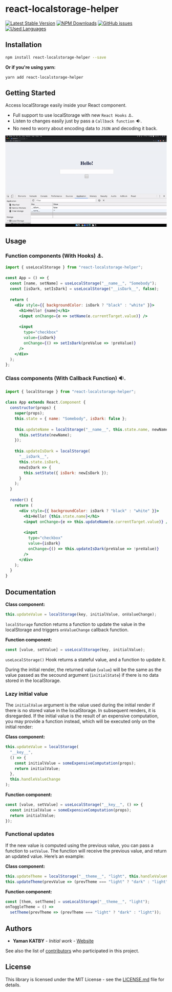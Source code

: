 # react-localstorage-helper

[![Latest Stable Version](https://img.shields.io/npm/v/react-localstorage-helper.svg)](https://www.npmjs.com/package/react-localstorage-helper)
[![NPM Downloads](https://img.shields.io/npm/dm/react-localstorage-helper.svg)](https://www.npmjs.com/package/react-localstorage-helper)
[![GitHub issues](https://img.shields.io/github/issues-raw/yamankatby/react-localstorage-helper.svg)](https://github.com/yamankatby/react-localstorage-helper/issues)
[![Used Languages](https://img.shields.io/github/languages/top/yamankatby/react-localstorage-helper.svg)](https://github.com/yamankatby/react-localstorage-helper/issues)

## Installation


```bash
npm install react-localstorage-helper --save
```
**Or if you're using yarn:**

```
yarn add react-localstorage-helper
```

## Getting Started

Access localStorage easily inside your React component.
- Full support to use localStorage with new `React Hooks` ⚓.
- Listen to changes easily just by pass a `Callback function` 🔉.
- No need to worry about encoding data to `JSON` and decoding it back.

![react-localstorage-helper Overview](https://raw.githubusercontent.com/yamankatby/react-localstorage-helper/master/overview.gif)

## Usage

### Function components (With Hooks) ⚓.

```jsx harmony
import { useLocalStorage } from "react-localstorage-helper";

const App = () => {
  const [name, setName] = useLocalStorage("__name__", "Somebody");
  const [isDark, setIsDark] = useLocalStorage("__isDark__", false);

  return (
    <div style={{ backgroundColor: isDark ? "black" : "white" }}>
      <h1>Hello! {name}</h1>
      <input onChange={e => setName(e.currentTarget.value)} />

      <input
        type="checkbox"
        value={isDark}
        onChange={() => setIsDark(preValue => !preValue)}
      />
    </div>
  );
};
```

### Class components (With Callback Function) 🔉.

```jsx harmony
import { localStorage } from "react-localstorage-helper";

class App extends React.Component {
  constructor(props) {
    super(props);
    this.state = { name: "Somebody", isDark: false };

    this.updateName = localStorage("__name__", this.state.name, newName => {
      this.setState(newName);
    });

    this.updateIsDark = localStorage(
      "__isDark__",
      this.state.isDark,
      newIsDark => {
        this.setState({ isDark: newIsDark });
      }
    );
  }

  render() {
    return (
      <div style={{ backgroundColor: isDark ? "black" : "white" }}>
        <h1>Hello! {this.state.name}</h1>
        <input onChange={e => this.updateName(e.currentTarget.value)} />

        <input
          type="checkbox"
          value={isDark}
          onChange={() => this.updateIsDark(preValue => !preValue)}
        />
      </div>
    );
  }
}
```

## Documentation

**Class component:**

```js
this.updateValue = localStorage(key, initialValue, onValueChange);
```

`localStorage` function returns a function to update the value in the localStorage and triggers `onValueChange` callback function.

**Function component:**

```js
const [value, setValue] = useLocalStorage(key, initialValue);
```

`useLocalStorage()` Hook returns a stateful value, and a function to update it.

During the initial render, the returned value (`value`) will be the same as the value passed as the secound argument (`initialState`) if there is no data stored in the localStorage.

### Lazy initial value

The `initialValue` argument is the value used during the initial render if there is no stored value in the localStorage. In subsequent renders, it is disregarded. If the initial value is the result of an expensive computation, you may provide a function instead, which will be executed only on the initial render:

**Class component:**

```js
this.updateValue = localStorage(
  "__key__",
  () => {
    const initialValue = someExpensiveComputation(props);
    return initialValue;
  },
  this.handleValueChange
);
```

**Function component:**

```js
const [value, setValue] = useLocalStorage("__key__", () => {
  const initialValue = someExpensiveComputation(props);
  return initialValue;
});
```

### Functional updates
If the new value is computed using the previous value, you can pass a function to `setValue`. The function will receive the previous value, and return an updated value. Here’s an example:

**Class component:**

```js
this.updateTheme = localStorage("__theme__", "light", this.handleValueChange);
this.updateTheme(prevValue => (prevTheme === "light" ? "dark" : "light"));
```

**Function component:**

```js
const [them, setTheme] = useLocalStorage("__theme__", "light");
onToggleTheme = () =>
  setTheme(prevTheme => (prevTheme === "light" ? "dark" : "light"));
```
## Authors

* **Yaman KATBY** - *Initial work* - [Website](https://yaman.idewaxa.com/)

See also the list of [contributors](https://github.com/yamankatby/redux-immutable-helper/contributors) who participated in this project.

## License

This library is licensed under the MIT License - see the [LICENSE.md](LICENSE.md) file for details.
